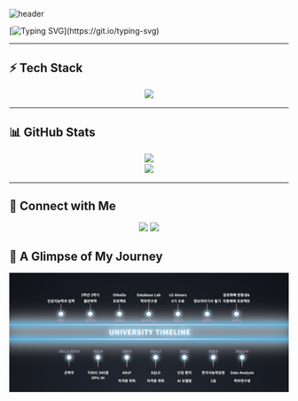 ![header](https://capsule-render.vercel.app/api?type=soft&color=gradient&text=Welcome!&height=150&fontSize=60)

[![Typing SVG](https://readme-typing-svg.demolab.com?font=Fira+Code&weight=700&size=30&duration=4000&pause=500&color=FF5733&center=true&vCenter=true&width=1000&height=60&lines=Hello,+I'm+Jinwoo!👋;AI+Engineer+and+ML+Enthusiast;Love+Deep+Learning+and+Trading+Bots!)](https://git.io/typing-svg)

---

## ⚡ Tech Stack  
<div align="center">
  <img src="https://skillicons.dev/icons?i=python,tensorflow,pytorch,anaconda,linux&perline=5" />
</div>

---

## 📊 GitHub Stats  
<div align="center">
  <img src="https://github-readme-streak-stats.herokuapp.com/?user=YangNaang2&theme=tokyonight" />
  <br />
  <img src="https://github-readme-stats.vercel.app/api/top-langs/?username=YangNaang2&layout=compact&theme=tokyonight" />
</div>

---

## 🚀 Connect with Me  
<div align="center">
  <a href="https://instagram.com/real_w00rld"><img src="https://img.shields.io/badge/Instagram-%23E4405F.svg?&style=for-the-badge&logo=instagram&logoColor=white"/></a>
  <a href="https://github.com/YangNaang2"><img src="https://img.shields.io/badge/GitHub-%23121011.svg?&style=for-the-badge&logo=github&logoColor=white"/></a>
</div>

## 📸 A Glimpse of My Journey  
<p align="center">
  <img src="https://raw.githubusercontent.com/YangNaang2/YangNaang2/main/LIFETIME" alt="Jinwoo Yang Life Photo"/>
</p>
